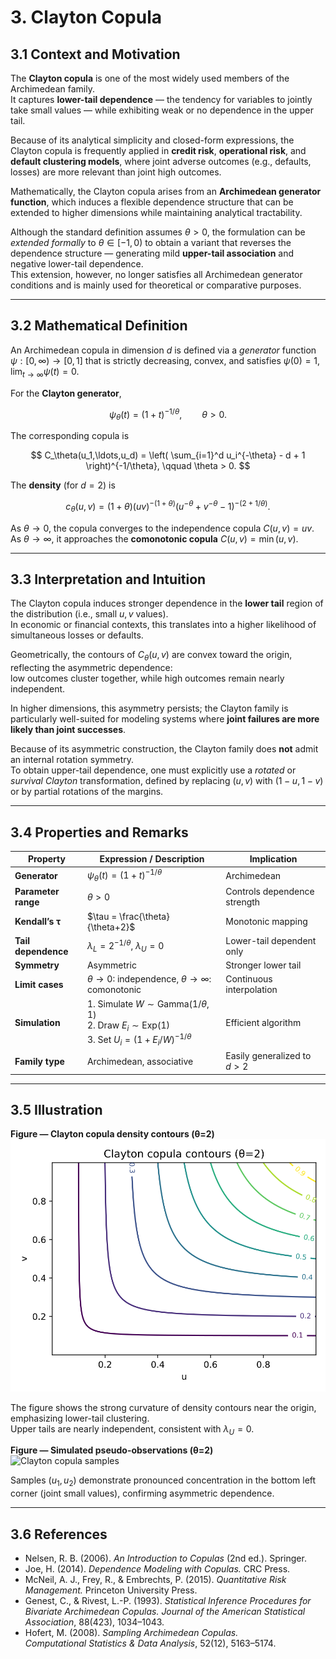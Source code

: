 # 3. Clayton Copula

## 3.1 Context and Motivation
The **Clayton copula** is one of the most widely used members of the
Archimedean family.  
It captures **lower-tail dependence** — the tendency for variables to
jointly take small values — while exhibiting weak or no dependence in
the upper tail.

Because of its analytical simplicity and closed-form expressions, the
Clayton copula is frequently applied in **credit risk**, **operational
risk**, and **default clustering models**, where joint adverse outcomes
(e.g., defaults, losses) are more relevant than joint high outcomes.

Mathematically, the Clayton copula arises from an **Archimedean
generator function**, which induces a flexible dependence structure that
can be extended to higher dimensions while maintaining analytical
tractability.

<!-- Added -->
Although the standard definition assumes $\theta>0$, the formulation can
be *extended formally* to $\theta\in[-1,0)$ to obtain a variant that
reverses the dependence structure — generating mild **upper-tail
association** and negative lower-tail dependence.  
This extension, however, no longer satisfies all Archimedean generator
conditions and is mainly used for theoretical or comparative purposes.
<!-- End Added -->

---

## 3.2 Mathematical Definition

An Archimedean copula in dimension $d$ is defined via a *generator*
function $\psi:[0,\infty)\to[0,1]$ that is strictly decreasing,
convex, and satisfies $\psi(0)=1$, $\lim_{t\to\infty}\psi(t)=0$.

For the **Clayton generator**,

$$
\psi_\theta(t) = (1+t)^{-1/\theta}, \qquad \theta > 0.
$$

The corresponding copula is

$$
C_\theta(u_1,\ldots,u_d)
 = \left(
    \sum_{i=1}^d u_i^{-\theta} - d + 1
   \right)^{-1/\theta},
 \qquad \theta > 0.
$$

The **density** (for $d=2$) is

$$
c_\theta(u,v)
 = (1+\theta)
   (uv)^{-(1+\theta)}
   \left(u^{-\theta}+v^{-\theta}-1\right)^{-(2+1/\theta)}.
$$

As $\theta\to0$, the copula converges to the independence copula
$C(u,v)=uv$.  
As $\theta\to\infty$, it approaches the **comonotonic copula**
$C(u,v)=\min(u,v)$.

---

## 3.3 Interpretation and Intuition

The Clayton copula induces stronger dependence in the **lower tail**
region of the distribution (i.e., small $u,v$ values).  
In economic or financial contexts, this translates into
a higher likelihood of simultaneous losses or defaults.

Geometrically, the contours of $C_\theta(u,v)$ are convex toward the
origin, reflecting the asymmetric dependence:  
low outcomes cluster together, while high outcomes remain nearly
independent.

In higher dimensions, this asymmetry persists; the Clayton family is
particularly well-suited for modeling systems where **joint failures are
more likely than joint successes**.

<!-- Added -->
Because of its asymmetric construction, the Clayton family does **not**
admit an internal rotation symmetry.  
To obtain upper-tail dependence, one must explicitly use a *rotated* or
*survival Clayton* transformation, defined by replacing $(u,v)$ with
$(1-u,1-v)$ or by partial rotations of the margins.
<!-- End Added -->

---

## 3.4 Properties and Remarks

| Property | Expression / Description | Implication |
|-----------|--------------------------|--------------|
| **Generator** | $\psi_\theta(t)=(1+t)^{-1/\theta}$ | Archimedean |
| **Parameter range** | $\theta>0$ | Controls dependence strength |
| **Kendall’s τ** | $\tau = \frac{\theta}{\theta+2}$ | Monotonic mapping |
| **Tail dependence** | $\lambda_L = 2^{-1/\theta}$, $\lambda_U = 0$ | Lower-tail dependent only |
| **Symmetry** | Asymmetric | Stronger lower tail |
| **Limit cases** | $\theta\to0$: independence, $\theta\to\infty$: comonotonic | Continuous interpolation |
| **Simulation** | 1. Simulate $W\sim \text{Gamma}(1/\theta,1)$<br>2. Draw $E_i\sim \text{Exp}(1)$<br>3. Set $U_i=(1+E_i/W)^{-1/\theta}$ | Efficient algorithm |
| **Family type** | Archimedean, associative | Easily generalized to $d>2$ |

---

## 3.5 Illustration

**Figure — Clayton copula density contours (θ=2)**  
![Clayton copula contours](../assets/figures/02_families/clayton_copula_contours.svg)

The figure shows the strong curvature of density contours near the
origin, emphasizing lower-tail clustering.  
Upper tails are nearly independent, consistent with
$\lambda_U=0$.

**Figure — Simulated pseudo-observations (θ=2)**  
![Clayton copula samples](../assets/figures/02_families/clayton_copula_samples.svg)

Samples $(u_1,u_2)$ demonstrate pronounced concentration in the bottom
left corner (joint small values), confirming asymmetric dependence.

---

## 3.6 References

- Nelsen, R. B. (2006). *An Introduction to Copulas* (2nd ed.). Springer.  
- Joe, H. (2014). *Dependence Modeling with Copulas.* CRC Press.  
- McNeil, A. J., Frey, R., & Embrechts, P. (2015).
  *Quantitative Risk Management.* Princeton University Press.  
- Genest, C., & Rivest, L.-P. (1993).
  *Statistical Inference Procedures for Bivariate Archimedean Copulas.*
  *Journal of the American Statistical Association*, 88(423), 1034–1043.  
- Hofert, M. (2008). *Sampling Archimedean Copulas.*  
  *Computational Statistics & Data Analysis*, 52(12), 5163–5174.
